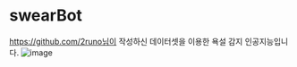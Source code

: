 # swearBot
https://github.com/2runo님이 작성하신 데이터셋을 이용한 욕설 감지 인공지능입니다.
![image](https://github.com/reproduce0529/swearBot/assets/102637176/3a5688bf-71b1-4ff9-b9d3-3791e529dfda)
